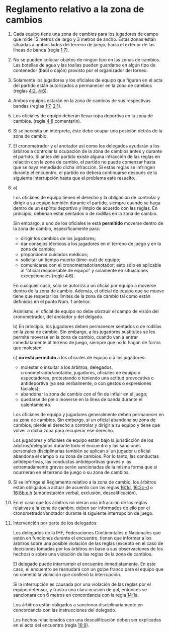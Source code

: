 # Reglamento relativo a la zona de cambios

1. Cada equipo tiene una zona de cambios para los jugadores de campo que mide 15 metros de largo y 3 metros de ancho. Estas zonas están situadas a ambos lados del terreno de juego, hacia el exterior de las líneas de banda (regla [1:7](#1:7)).

2. No se pueden colocar objetos de ningún tipo en las zonas de cambios. Las botellas de agua y las toallas pueden guardarse en algún tipo de contenedor (baúl o cajón) provisto por el organizador del torneo.

3. Solamente los jugadores y los oficiales de equipo que figuran en el acta del partido están autorizados a permanecer en la zona de cambios (reglas [4:2](#4:2), [4:6](#4:6)).

4. Ambos equipos estarán en la zona de cambios de sus respectivas bandas (reglas [1:7](#1:7), [2:1](#2:1)).
   
5. Los oficiales de equipo deberán llevar ropa deportiva en la zona de cambios. (regla [4:8](#4:8) comentario).

6. Si se necesita un intérprete, éste debe ocupar una posición detrás de la zona de cambio.

7. El cronometrador y el anotador así como los delegados ayudarán a los árbitros a controlar la ocupación de la zona de cambios antes y durante el partido. 
   Si antes del partido existe alguna infracción de las reglas en relación con la zona de cambio, el partido no puede comenzar hasta que se haya remediado dicha infracción. Si estas reglas se infringen durante el encuentro, el partido no deberá continuarse después de la siguiente interrupción hasta que el problema esté resuelto.

8. a)
 
   Los  oficiales  de equipo  tienen  el  derecho y  la obligación de controlar y dirigir a su equipo también durante el partido, siempre cuando se haga dentro de un espíritu deportivo y limpio de acuerdo con las reglas. En principio, deberían estar sentados o de rodillas en la zona de cambio.

   Sin embargo, a uno de los oficiales le está **permitido** moverse dentro de la zona de cambio, específicamente para:

    - dirigir los cambios de los jugadores;
    - dar consejos técnicos a los jugadores en el terreno de juego y en la zona de cambio;
    - proporcionar cuidados médicos;
    - solicitar un tiempo muerto (time-out) de equipo;
    - comunicarse con el cronometrador/anotador; esto sólo es aplicable al “oficial responsable de equipo” y solamente en situaciones excepcionales (regla [4:6](#4:6)).

   En cualquier caso, sólo se autoriza a un oficial por equipo a moverse dentro de la zona de cambio.  Además, el oficial de equipo que se mueve tiene que respetar los límites de la zona de cambio tal como están definidos en el punto Núm. 1 anterior.

   Asimismo, el oficial de equipo no debe obstruir el campo de visión del cronometrador, del anotador y del delgado.

   b) En principio, los jugadores deben permanecer sentados o de rodillas en la zona de cambio. Sin embargo, a los jugadores sustitutos se les permite moverse en la zona de cambio, cuando van a entrar inmediatamente al terreno de juego, siempre que no lo hagan de forma que molesten:

   c) **no está permitido** a los oficiales de equipo o a los jugadores:
   - molestar o insultar a los árbitros, delegados, cronometrador/anotador, jugadores, oficiales de equipo o espectadores, protestando o teniendo una actitud provocativa o antideportiva (ya sea verbalmente, o con gestos o expresiones faciales);
   - abandonar la zona de cambio con el fin de influir en el juego;
   - quedarse de pie o moverse en la línea de banda durante el calentamiento.

   Los oficiales de equipo y jugadores generalmente deben permanecer en su zona de cambios. Sin embargo, si un oficial abandona su zona de cambios, pierde el derecho a controlar y dirigir a su equipo y tiene que volver a dicha zona para recuperar ese derecho.

   Los jugadores y oficiales de equipo están bajo la jurisdicción de los árbitros/delegados durante todo el encuentro y las sanciones personales disciplinarias también se aplican si un jugador u oficial abandona el campo o su zona de cambios. Por lo tanto, las conductas antideportivas, las conductas antideportivas graves y las extremadamente graves serán sancionadas de la misma forma que si ocurrieran en el terreno de juego o su zona de cambios.

9. Si se infringe el Reglamento relativo a la zona de cambio, los árbitros están obligados a actuar de acuerdo con las reglas [16:1d](#16:1), [16:2c-d](#16:2) o [16:6b,e,h](#16:6) (amonestación verbal, exclusión, descalificación).

10. En el caso que los árbitros no vieran una infracción de las reglas relativas a la zona de cambio, deben ser informados de ello por el cronometrador/anotador durante la siguiente interrupción de juego.

11. Intervención por parte de los delegados:

    Los delegados de la IHF, Federaciones Continentales o Nacionales que estén en funciones durante el encuentro, tienen que informar a los árbitros sobre una posible violación de las reglas (excepto en el caso de decisiones tomadas por los árbitros en base a sus observaciones de los hechos) o sobre una violación de las reglas de la zona de cambios.

    El delegado puede interrumpir el encuentro inmediatamente. En este caso, el encuentro se reanudará con un golpe franco para el equipo que no cometió la violación que conllevó la interrupción.

    Si la interrupción es causada por una violación de las reglas por el equipo defensor, y frustra una clara ocasión de gol, entonces se sancionará con 6 metros en concordancia con la regla [14:1a](#14:1).

    Los árbitros están obligados a sancionar disciplinariamente en concordancia con las instrucciones del delegado.
   
    Los hechos relacionados con una descalificación deben ser explicadas en el acta del encuentro (regla [16:9](#16:9)).
